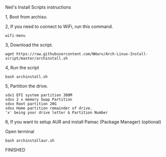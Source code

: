 Neil's Install Scripts instructions

1, Boot from archiso.

2, If you need to connect to WiFi, run this command.

```
wifi-menu
```

3, Download the script.

```
wget https://raw.githubusercontent.com/NHarv/Arch-Linux-Install-script/master/archinstall.sh
```

4, Run the script

```
bash archinstall.sh
```

5, Partition the drive.

```
sdx1 EFI system partition 300M
sdxx 2 x memory Swap Partition
sdxx Root partition 20G
sdxx Home partition remainder of drive.
'x' being your drive letter & Partition Number
```

6, If you want to setup AUR and install Pamac (Package Manager) (optional)

Open terminal

```
bash archinstallaur.sh
```


FINISHED

